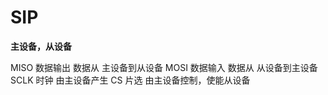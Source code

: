 # SIP
**主设备，从设备**

MISO    数据输出    数据从 主设备到从设备
MOSI    数据输入    数据从 从设备到主设备
SCLK    时钟        由主设备产生
CS      片选        由主设备控制，使能从设备